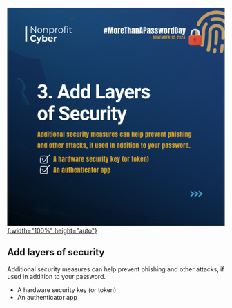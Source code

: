 [![More than a Password Day 2024](/pages/events/featured/guidance_part_3.png){:width="100%" height="auto"}](https://owasp.org/blog/2024/10/30/more-than-a-password-day-2024.html)

## Add layers of security

Additional security measures can help prevent phishing and other attacks, if used in addition to your password.

- A hardware security key (or token)
- An authenticator app
